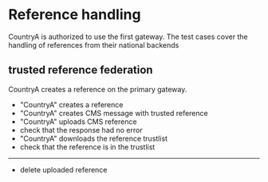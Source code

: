 # Reference handling 
CountryA is authorized to use the first gateway.
The test cases cover the handling of references from their national backends


## trusted reference federation
CountryA creates a reference on the primary gateway.

* "CountryA" creates a reference
* "CountryA" creates CMS message with trusted reference
* "CountryA" uploads CMS reference
* check that the response had no error
* "CountryA" downloads the reference trustlist
* check that the reference is in the trustlist

___

* delete uploaded reference
